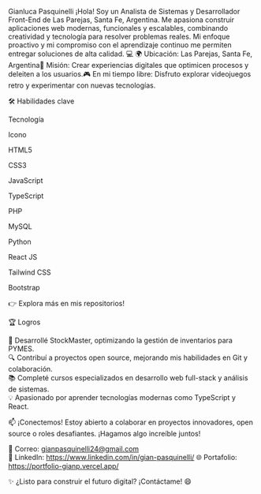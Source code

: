 Gianluca Pasquinelli
¡Hola! Soy un Analista de Sistemas y Desarrollador Front-End de Las Parejas, Santa Fe, Argentina. Me apasiona construir aplicaciones web modernas, funcionales y escalables, combinando creatividad y tecnología para resolver problemas reales. Mi enfoque proactivo y mi compromiso con el aprendizaje continuo me permiten entregar soluciones de alta calidad. 💻
🌍 Ubicación: Las Parejas, Santa Fe, Argentina🎯 Misión: Crear experiencias digitales que optimicen procesos y deleiten a los usuarios.🎮 En mi tiempo libre: Disfruto explorar videojuegos retro y experimentar con nuevas tecnologías.

🛠️ Habilidades clave



Tecnología

Icono



HTML5



CSS3



JavaScript



TypeScript



PHP



MySQL



Python



React JS



Tailwind CSS



Bootstrap


👉 Explora más en mis repositorios!

🏆 Logros

🥇 Desarrollé StockMaster, optimizando la gestión de inventarios para PYMES.  
🔍 Contribuí a proyectos open source, mejorando mis habilidades en Git y colaboración.  
📚 Completé cursos especializados en desarrollo web full-stack y análisis de sistemas.  
💡 Apasionado por aprender tecnologías modernas como TypeScript y React.


📫 ¡Conectemos!
Estoy abierto a colaborar en proyectos innovadores, open source o roles desafiantes. ¡Hagamos algo increíble juntos!  

📧 Correo: gianpasquinelli24@gmail.com  
💼 LinkedIn: https://www.linkedin.com/in/gian-pasquinelli/
🌐 Portafolio: https://portfolio-gianp.vercel.app/

✨ ¿Listo para construir el futuro digital? ¡Contáctame! 😄
